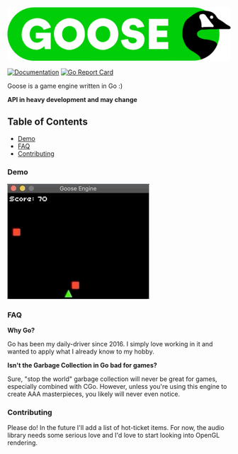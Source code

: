 <img src="logo.png" width="512">

[![Documentation](https://pkg.go.dev/badge/github.com/evelritual/goose)](https://pkg.go.dev/github.com/evelritual/goose) [![Go Report Card](https://goreportcard.com/badge/github.com/evelritual/goose)](https://goreportcard.com/report/github.com/evelritual/goose) 

Goose is a game engine written in Go :)

**API in heavy development and may change**

## Table of Contents
- [Demo](#demo)
- [FAQ](#faq)
- [Contributing](#contributing)

### Demo
![Demo GIF](demo.gif)

### FAQ
**Why Go?**

Go has been my daily-driver since 2016. I simply love working in it and wanted to apply what I already know to my hobby.

**Isn't the Garbage Collection in Go bad for games?**

Sure, "stop the world" garbage collection will never be great for games, especially combined with CGo. However, unless you're using this engine to create AAA masterpieces, you likely will never even notice.

### Contributing
Please do! In the future I'll add a list of hot-ticket items. For now, the audio library needs some serious love and I'd love to start looking into OpenGL rendering.

